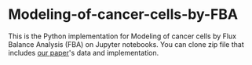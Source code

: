 # Modeling-of-cancer-cells-by-FBA
This is the Python implementation for Modeling of cancer cells by Flux Balance Analysis (FBA) on Jupyter notebooks.
You can clone zip file that includes [our paper]()'s data and implementation.

